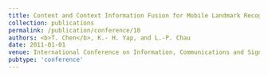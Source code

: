 ```yaml
---
title: Content and Context Information Fusion for Mobile Landmark Recognition
collection: publications
permalink: /publication/conference/10
authors: <b>T. Chen</b>, K.- H. Yap, and L.-P. Chau
date: 2011-01-01
venue: International Conference on Information, Communications and Signal Processing (ICICS)
pubtype: 'conference'
---
```


<!-- paperurl: 'http://academicpages.github.io/files/paper1.pdf'
citation: 'Your Name, You. (2009). &quot;Paper Title Number 1.&quot; <i>Journal 1</i>. 1(1).' -->
<!-- [Download paper here](http://academicpages.github.io/files/paper1.pdf) -->

